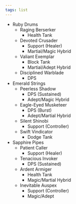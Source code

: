 ```yaml
---
tags: list
---
```

- Ruby Drums 
	- Raging Berserker
		- Health Tank
	- Devoted Crusader
		- Support (Healer)
		- Martial/Magic Hybrid
	- Valiant Exemplar
		- Block Tank
		- Martial/Adept Hybrid
	- Disciplined Warblade
		- DPS 
- Emerald Strings 
	- Peerless Shadow
		- DPS (Sustained)
		- Adept/Magic Hybrid
	- Eagle-Eyed Musketeer
		- DPS (Burst)
		- Adept/Martial Hybrid
	- Silent Shinobi
		- Support (Controller)
	- Swift Vindicator
		- Dodge Tank
- Sapphire Pipes
	- Patient Caller
		- Support (Healer)
	- Tenacious Invoker 
		- DPS (Sustained)
	- Ardent Armiger
		- Health Tank
		- Magic/Martial Hybrid
	- Inevitable Auspex
		- Support (Controller)
		- Magic/Adept